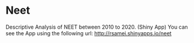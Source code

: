# Neet
Descriptive Analysis of NEET between 2010 to 2020. (Shiny App)
You can see the App using the following url:
http://rsamei.shinyapps.io/neet
